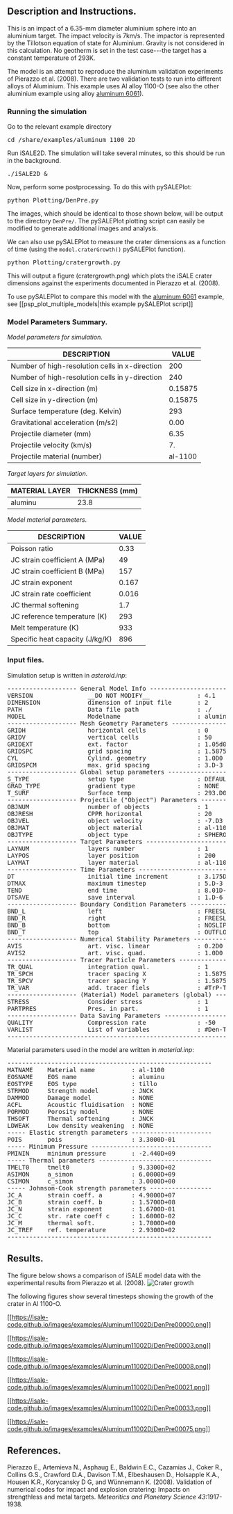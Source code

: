 ## Description and Instructions.

This is an impact of a 6.35-mm diameter aluminium sphere into an aluminium target. The impact velocity is 7km/s. The impactor is represented by the Tillotson equation of state for Aluminium. Gravity is not considered in this calculation. No geotherm is set in the test case---the target has a constant temperature of 293K.

The model is an attempt to reproduce the aluminium validation experiments of Pierazzo et al. (2008). There are two validation tests to run into different alloys of Aluminium. This example uses Al alloy 1100-O (see also the other aluminium example using alloy [aluminum 6061](Cratering-in-Aluminum-6061)).

### Running the simulation

Go to the relevant example directory
<pre>
cd <prefix>/share/examples/aluminum_1100_2D
</pre>

Run iSALE2D.  The simulation will take several minutes, so this should be run in the background.
<pre>
./iSALE2D &
</pre>

Now, perform some postprocessing. To do this with pySALEPlot:

<pre>
python Plotting/DenPre.py
</pre>

The images, which should be identical to those shown below, will be output to the directory `DenPre/`. The pySALEPlot plotting script can easily be modified to generate additional images and analysis.

We can also use pySALEPlot to measure the crater dimensions as a function of time (using the `model.craterGrowth()` pySALEPlot function).

<pre>
python Plotting/cratergrowth.py
</pre>

This will output a figure (cratergrowth.png) which plots the iSALE crater dimensions against the experiments documented in Pierazzo et al. (2008).

To use pySALEPlot to compare this model with the [aluminum 6061](Cratering-in-Aluminum-6061) example, see [[psp_plot_multiple_models|this example pySALEPlot script]]

### Model Parameters Summary.

*Model parameters for simulation.*

| DESCRIPTION                                    |  VALUE  |
| ---------------------------------------------- | ------- |
| Number of high-resolution cells in x-direction | 200     |
| Number of high-resolution cells in y-direction | 240     |
| Cell size in x-direction (m)                   | 0.15875 |
| Cell size in y-direction (m)                   | 0.15875 |
| Surface temperature (deg. Kelvin)              | 293     |
| Gravitational acceleration (m/s2)              | 0.00    |
| Projectile diameter (mm)                       | 6.35    |
| Projectile velocity (km/s)                     | 7.      |
| Projectile material (number)                   | al-1100 |

*Target layers for simulation.*

| MATERIAL LAYER  |    THICKNESS (mm) |
| --------------- | ----------------- |
| aluminu         |             23.8  |

*Model material parameters.*

| DESCRIPTION | VALUE |
| ----------- | ----- |
| Poisson ratio | 0.33 |
| JC strain coefficient A (MPa) |49|
| JC strain coefficient B (MPa) |157|
| JC strain exponent |0.167|
| JC strain rate coefficient |0.016|
| JC thermal softening |1.7|
| JC reference temperature (K) |293|
| Melt temperature (K) |933|
| Specific heat capacity (J/kg/K) |896|

### Input files.

Simulation setup is written in *asteroid.inp*:
<pre>
------------------- General Model Info ---------------------------------
VERSION               __DO NOT MODIFY__             : 4.1
DIMENSION             dimension of input file       : 2
PATH                  Data file path                : ./
MODEL                 Modelname                     : aluminium_1100_2D
------------------- Mesh Geometry Parameters ---------------------------
GRIDH                 horizontal cells              : 0           : 200         : 50
GRIDV                 vertical cells                : 50          : 240         : 0
GRIDEXT               ext. factor                   : 1.05d0
GRIDSPC               grid spacing                  : 1.5875D-4
CYL                   Cylind. geometry              : 1.0D0
GRIDSPCM              max. grid spacing             : 3.D-3
------------------- Global setup parameters -----------------------------
S_TYPE                setup type                    : DEFAULT
GRAD_TYPE             gradient type                 : NONE
T_SURF                Surface temp                  : 293.D0
------------------- Projectile ("Object") Parameters --------------------
OBJNUM                number of objects             : 1
OBJRESH               CPPR horizontal               : 20
OBJVEL                object velocity               : -7.D3
OBJMAT                object material               : al-1100
OBJTYPE               object type                   : SPHEROID
------------------- Target Parameters ----------------------------------
LAYNUM                layers number                 : 1
LAYPOS                layer position                : 200
LAYMAT                layer material                : al-1100
------------------- Time Parameters ------------------------------------
DT                    initial time increment        : 3.175D-8
DTMAX                 maximum timestep              : 5.D-3
TEND                  end time                      : 8.01D-5
DTSAVE                save interval                 : 1.D-6
------------------- Boundary Condition Parameters ----------------------
BND_L                 left                          : FREESLIP
BND_R                 right                         : FREESLIP
BND_B                 bottom                        : NOSLIP
BND_T                 top                           : OUTFLOW
------------------- Numerical Stability Parameters ---------------------
AVIS                  art. visc. linear             : 0.2D0
AVIS2                 art. visc. quad.              : 1.0D0
------------------- Tracer Particle Parameters -------------------------
TR_QUAL               integration qual.             : 1
TR_SPCH               tracer spacing X              : 1.5875D-4   : 1.5875D-4
TR_SPCV               tracer spacing Y              : 1.5875D-4   : 1.5875D-4
TR_VAR                add. tracer fiels             : #TrP-TrT#
------------------- (Material) Model parameters (global) ---------------
STRESS                Consider stress               : 1
PARTPRES              Pres. in part.                : 1
------------------- Data Saving Parameters -----------------------------
QUALITY               Compression rate              : -50
VARLIST               List of variables             : #Den-Tmp-Pre-Sie-Yld-VEL#
------------------------------------------------------------------------
</pre>

Material parameters used in the model are written in *material.inp*:
<pre>
--------------------------------------------------------
MATNAME    Material name          : al-1100
EOSNAME    EOS name               : aluminu
EOSTYPE    EOS type               : tillo
STRMOD     Strength model         : JNCK
DAMMOD     Damage model           : NONE
ACFL       Acoustic fluidisation  : NONE
PORMOD     Porosity model         : NONE
THSOFT     Thermal softening      : JNCK
LDWEAK     Low density weakening  : NONE
----- Elastic strength parameters ----------------------
POIS       pois                   : 3.3000D-01
----- Minimum Pressure ---------------------------------
PMININ     minimum pressure       : -2.440D+09
----- Thermal parameters -------------------------------
TMELT0     tmelt0                 : 9.3300D+02
ASIMON     a_simon                : 6.0000D+09
CSIMON     c_simon                : 3.0000D+00
----- Johnson-Cook strength parameters -----------------
JC_A       strain coeff. a        : 4.9000D+07
JC_B       strain coeff. b        : 1.5700D+08
JC_N       strain exponent        : 1.6700D-01
JC_C       str. rate coeff c      : 1.6000D-02
JC_M       thermal soft.          : 1.7000D+00
JC_TREF    ref. temperature       : 2.9300D+02
--------------------------------------------------------
</pre>

## Results.

The figure below shows a comparison of iSALE model data with the experimental results from Pierazzo et al. (2008).
![Crater growth](https://isale-code.github.io/images/examples/Aluminum11002D/cratergrowth.png)

The following figures show several timesteps showing the growth of the crater in Al 1100-O.

[[https://isale-code.github.io/images/examples/Aluminum11002D/DenPre00000.png]]

[[https://isale-code.github.io/images/examples/Aluminum11002D/DenPre00003.png]]

[[https://isale-code.github.io/images/examples/Aluminum11002D/DenPre00008.png]]

[[https://isale-code.github.io/images/examples/Aluminum11002D/DenPre00021.png]]

[[https://isale-code.github.io/images/examples/Aluminum11002D/DenPre00033.png]]

[[https://isale-code.github.io/images/examples/Aluminum11002D/DenPre00075.png]]


## References.

Pierazzo E., Artemieva N., Asphaug E., Baldwin E.C., Cazamias J., Coker R., Collins G.S., Crawford D.A., Davison T.M., Elbeshausen D., Holsapple K.A., Housen K.R., Korycansky D G, and Wünnemann K. (2008). Validation of numerical codes for impact and explosion cratering: Impacts on strengthless and metal targets. _Meteoritics and Planetary Science_ *43*:1917-1938.